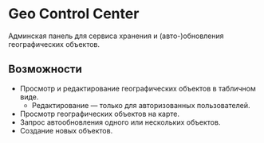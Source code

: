 # Geo Control Center

Админская панель для сервиса хранения и (авто-)обновления географических объектов.

## Возможности

- Просмотр и редактирование географических объектов в табличном виде.
  - Редактирование — только для авторизованных пользователей.
- Просмотр географических объектов на карте.
- Запрос автообновления одного или нескольких объектов.
- Создание новых объектов.
